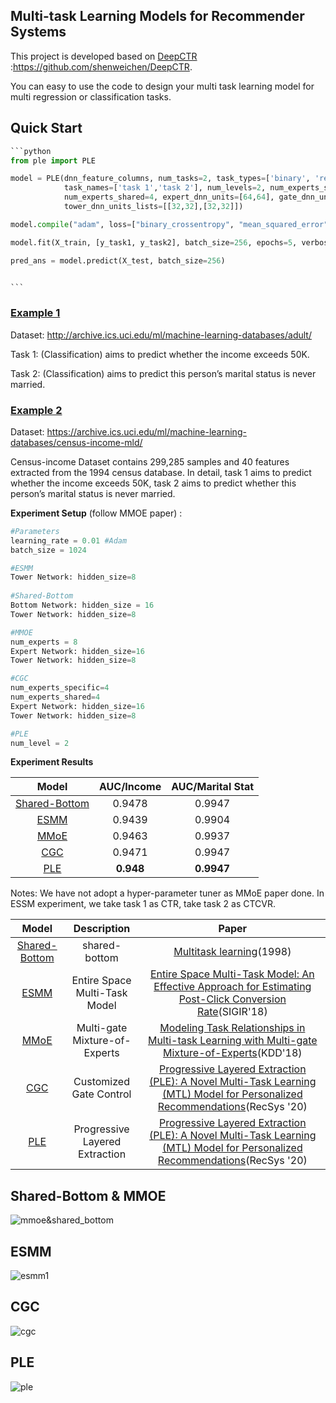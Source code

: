 

## Multi-task Learning Models for Recommender Systems

This project is developed based on [DeepCTR](https://github.com/shenweichen/DeepCTR) :https://github.com/shenweichen/DeepCTR.

You can easy to use the code to design your multi task learning model  for multi regression or classification tasks.

## Quick Start

~~~python
```python
from ple import PLE 

model = PLE(dnn_feature_columns, num_tasks=2, task_types=['binary', 'regression'],
            task_names=['task 1','task 2'], num_levels=2, num_experts_specific=8,
            num_experts_shared=4, expert_dnn_units=[64,64], gate_dnn_units=[16,16],
            tower_dnn_units_lists=[[32,32],[32,32]])

model.compile("adam", loss=["binary_crossentropy", "mean_squared_error"], metrics=['AUC','mae'])

model.fit(X_train, [y_task1, y_task2], batch_size=256, epochs=5, verbose=2)

pred_ans = model.predict(X_test, batch_size=256)


```
~~~



### [Example 1](example1.ipynb)

Dataset: http://archive.ics.uci.edu/ml/machine-learning-databases/adult/

Task 1: (Classification) aims to predict whether the income exceeds 50K.

Task 2: (Classification) aims to predict this person’s marital status is never married.

### [Example 2](example2.ipynb)

Dataset: https://archive.ics.uci.edu/ml/machine-learning-databases/census-income-mld/

Census-income Dataset contains 299,285 samples and 40 features extracted from the 1994 census database.  In detail, task 1 aims to predict whether the income exceeds 50K, task 2 aims to predict whether this person’s marital status is never married. 

**Experiment Setup** (follow MMOE paper) :

```python
#Parameters
learning_rate = 0.01 #Adam
batch_size = 1024

#ESMM
Tower Network: hidden_size=8
  
#Shared-Bottom
Bottom Network: hidden_size = 16
Tower Network: hidden_size=8

#MMOE
num_experts = 8
Expert Network: hidden_size=16
Tower Network: hidden_size=8

#CGC
num_experts_specific=4
num_experts_shared=4
Expert Network: hidden_size=16
Tower Network: hidden_size=8

#PLE
num_level = 2
```

**Experiment Results**

|               Model               | AUC/Income | AUC/Marital Stat |
| :-------------------------------: | :--------: | :--------------: |
| [Shared-Bottom](shared_bottom.py) |   0.9478   |      0.9947      |
|          [ESMM](essm.py)          |   0.9439   |      0.9904      |
|          [MMoE](mmoe.py)          |   0.9463   |      0.9937      |
|         [CGC](ple_cgc.py)         |   0.9471   |      0.9947      |
|           [PLE](ple.py)           | **0.948**  |    **0.9947**    |

Notes: We  have not adopt a hyper-parameter tuner as MMoE paper done. In ESSM experiment, we take task 1 as CTR, take task 2 as CTCVR.

|               Model               |          Description           |                            Paper                             |
| :-------------------------------: | :----------------------------: | :----------------------------------------------------------: |
| [Shared-Bottom](shared_bottom.py) |         shared-bottom          | [Multitask learning](http://reports-archive.adm.cs.cmu.edu/anon/1997/CMU-CS-97-203.pdf)(1998) |
|          [ESMM](essm.py)          | Entire Space Multi-Task Model  | [Entire Space Multi-Task Model: An Effective Approach for Estimating Post-Click Conversion Rate](https://arxiv.org/abs/1804.07931)(SIGIR'18) |
|          [MMoE](mmoe.py)          | Multi-gate Mixture-of-Experts  | [Modeling Task Relationships in Multi-task Learning with Multi-gate Mixture-of-Experts](https://dl.acm.org/doi/abs/10.1145/3219819.3220007)(KDD'18) |
|         [CGC](ple_cgc.py)         |    Customized Gate Control     | [Progressive Layered Extraction (PLE): A Novel Multi-Task Learning (MTL) Model for Personalized Recommendations](https://dl.acm.org/doi/10.1145/3383313.3412236)(RecSys '20) |
|           [PLE](ple.py)           | Progressive Layered Extraction | [Progressive Layered Extraction (PLE): A Novel Multi-Task Learning (MTL) Model for Personalized Recommendations](https://dl.acm.org/doi/10.1145/3383313.3412236)(RecSys '20) |



## Shared-Bottom & MMOE



![mmoe&shared_bottom](https://laimc.oss-cn-shanghai.aliyuncs.com/blog/20210712231532.png)





## ESMM

![esmm1](https://laimc.oss-cn-shanghai.aliyuncs.com/blog/20210712231527.png)

##  CGC

![cgc](https://laimc.oss-cn-shanghai.aliyuncs.com/blog/20210712231607.png)

## PLE

![ple](https://laimc.oss-cn-shanghai.aliyuncs.com/blog/20210712231636.png)

